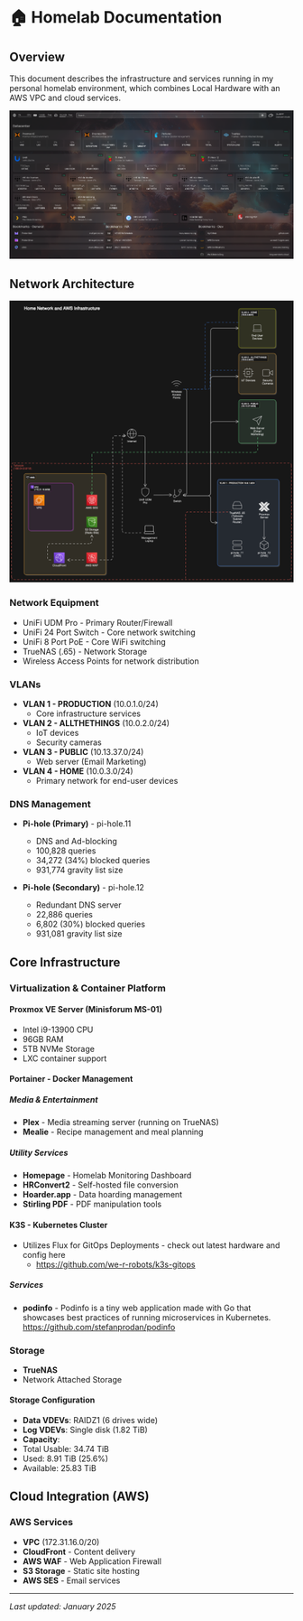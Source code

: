 
# 🏠 Homelab Documentation

## Overview

This document describes the infrastructure and services running in my personal homelab environment, which combines Local Hardware with an AWS VPC and cloud services. 

![Dashboard Screenshot](./images/dashboard.png)
## Network Architecture

![Network Diagram](./images/network-diagram.png)
### Network Equipment

- UniFi UDM Pro - Primary Router/Firewall
- UniFi 24 Port Switch - Core network switching
- UniFi 8 Port PoE - Core WiFi switching
- TrueNAS (.65) - Network Storage
- Wireless Access Points for network distribution

### VLANs

- **VLAN 1 - PRODUCTION** (10.0.1.0/24)
	- Core infrastructure services
- **VLAN 2 - ALLTHETHINGS** (10.0.2.0/24)
	- IoT devices
	- Security cameras
- **VLAN 3 - PUBLIC** (10.13.37.0/24)
	- Web server (Email Marketing)
- **VLAN 4 - HOME** (10.0.3.0/24)
	- Primary network for end-user devices

### DNS Management

- **Pi-hole (Primary)** - pi-hole.11
	- DNS and Ad-blocking
	- 100,828 queries
	- 34,272 (34%) blocked queries
	- 931,774 gravity list size

- **Pi-hole (Secondary)** - pi-hole.12
	- Redundant DNS server
	- 22,886 queries
	- 6,802 (30%) blocked queries
	- 931,081 gravity list size

## Core Infrastructure

### Virtualization & Container Platform

#### Proxmox VE Server (Minisforum MS-01)

- Intel i9-13900 CPU
- 96GB RAM
- 5TB NVMe Storage
- LXC container support
#### Portainer - Docker Management
##### Media & Entertainment
- **Plex** - Media streaming server (running on TrueNAS)
- **Mealie** - Recipe management and meal planning
##### Utility Services
- **Homepage** - Homelab Monitoring Dashboard
- **HRConvert2** - Self-hosted file conversion
- **Hoarder.app** - Data hoarding management
- **Stirling PDF** - PDF manipulation tools
#### K3S - Kubernetes Cluster

- Utilizes Flux for GitOps Deployments - check out latest hardware and config here
	- https://github.com/we-r-robots/k3s-gitops
##### Services
- **podinfo** - Podinfo is a tiny web application made with Go that showcases best practices of running microservices in Kubernetes. https://github.com/stefanprodan/podinfo
### Storage

- **TrueNAS**
- Network Attached Storage
#### Storage Configuration

- **Data VDEVs**: RAIDZ1 (6 drives wide)
- **Log VDEVs**: Single disk (1.82 TiB)
- **Capacity**:
- Total Usable: 34.74 TiB
- Used: 8.91 TiB (25.6%)
- Available: 25.83 TiB

## Cloud Integration (AWS)

### AWS Services

- **VPC** (172.31.16.0/20)
- **CloudFront** - Content delivery
- **AWS WAF** - Web Application Firewall
- **S3 Storage** - Static site hosting
- **AWS SES** - Email services

---

*Last updated: January 2025*
